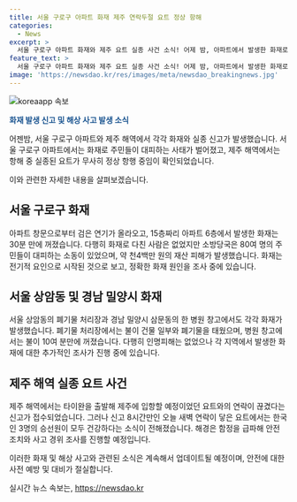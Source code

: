 ```yaml
---
title: 서울 구로구 아파트 화재 제주 연락두절 요트 정상 항해
categories:
  - News
excerpt: >
  서울 구로구 아파트 화재와 제주 요트 실종 사건 소식! 어제 밤, 아파트에서 발생한 화재로 주민들이 대피하는 소동이 벌어졌으며, 제주 해역에서 실종됐다 신고된 요트가 무사히 확인됐습니다. 또한 서울과 경남에서 다른 화재 사건도 발생했으나 인명피해는 발생하지 않았습니다. 끝내 제주 요트에 탑승한 한국인 3명은 건강한 것으로 확인됐습니다. 해당 사건들에 대한 자세한 조사가 이뤄지고 있습니다. (150자)
feature_text: >
  서울 구로구 아파트 화재와 제주 요트 실종 사건 소식! 어제 밤, 아파트에서 발생한 화재로 주민들이 대피하는 소동이 벌어졌으며, 제주 해역에서 실종됐다 신고된 요트가 무사히 확인됐습니다. 또한 서울과 경남에서 다른 화재 사건도 발생했으나 인명피해는 발생하지 않았습니다. 끝내 제주 요트에 탑승한 한국인 3명은 건강한 것으로 확인됐습니다. 해당 사건들에 대한 자세한 조사가 이뤄지고 있습니다. (150자)
image: 'https://newsdao.kr/res/images/meta/newsdao_breakingnews.jpg'
---
```


<p><img src="https://newsdao.kr/res/images/meta/newsdao_breakingnews.jpg" alt="koreaapp 속보" /></p>

<p><b><span style="color: #1a5490;">화재 발생 신고 및 해상 사고 발생 소식</span></b></p>

<p>어젠밤, 서울 구로구 아파트와 제주 해역에서 각각 화재와 실종 신고가 발생했습니다. 서울 구로구 아파트에서는 화재로 주민들이 대피하는 사태가 벌어졌고, 제주 해역에서는 항해 중 실종된 요트가 무사히 정상 항행 중임이 확인되었습니다.</p>

<p>이와 관련한 자세한 내용을 살펴보겠습니다. </p>

<h2 data-ke-size="size26">서울 구로구 화재</h2>

<p>아파트 창문으로부터 검은 연기가 올라오고, 15층짜리 아파트 6층에서 발생한 화재는 30분 만에 꺼졌습니다. 다행히 화재로 다친 사람은 없었지만 소방당국은 80여 명의 주민들이 대피하는 소동이 있었으며, 약 천4백만 원의 재산 피해가 발생했습니다. 화재는 전기적 요인으로 시작된 것으로 보고, 정확한 화재 원인을 조사 중에 있습니다.</p>

<h2 data-ke-size="size26">서울 상암동 및 경남 밀양시 화재</h2>

<p>서울 상암동의 폐기물 처리장과 경남 밀양시 삼문동의 한 병원 창고에서도 각각 화재가 발생했습니다. 폐기물 처리장에서는 불이 건물 일부와 폐기물을 태웠으며, 병원 창고에서는 불이 10여 분만에 꺼졌습니다. 다행히 인명피해는 없었으나 각 지역에서 발생한 화재에 대한 추가적인 조사가 진행 중에 있습니다.</p>

<h2 data-ke-size="size26">제주 해역 실종 요트 사건</h2>

<p>제주 해역에서는 타이완을 출발해 제주에 입항할 예정이었던 요트와의 연락이 끊겼다는 신고가 접수되었습니다. 그러나 신고 8시간만인 오늘 새벽 연락이 닿은 요트에서는 한국인 3명의 승선원이 모두 건강하다는 소식이 전해졌습니다. 해경은 함정을 급파해 안전 조치와 사고 경위 조사를 진행할 예정입니다.</p>

<p>이러한 화재 및 해상 사고와 관련된 소식은 계속해서 업데이트될 예정이며, 안전에 대한 사전 예방 및 대비가 절실합니다.</p>
실시간 뉴스 속보는, <a href="https://newsdao.kr" rel="dofollow">https://newsdao.kr</a>


